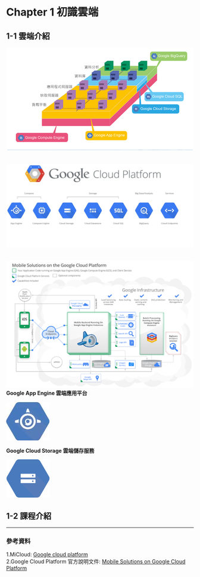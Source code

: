 # Chapter 1 初識雲端

## 1-1 雲端介紹
![](https://raw.githubusercontent.com/tw-hkt/GAE_For_Java/master/img/ch1-01.jpg)
<br>
<br>
<br>
![](https://raw.githubusercontent.com/tw-hkt/GAE_For_Java/master/img/ch1-04.jpg)
<br>
<br>
<br>
![](https://raw.githubusercontent.com/tw-hkt/GAE_For_Java/master/img/ch1-05.png)
<br>
**Google App Engine 雲端應用平台**

![](https://raw.githubusercontent.com/tw-hkt/GAE_For_Java/master/img/ch1-02.jpg)

**Google Cloud Storage 雲端儲存服務**

![](https://raw.githubusercontent.com/tw-hkt/GAE_For_Java/master/img/ch1-03.jpg)





## 1-2 課程介紹





* * *
### 參考資料
1.MiCloud: [Google cloud platform](http://micloud.tw/ch/home/google/google-cloud-platform)
<br>
2.Google Cloud Platform 官方說明文件: [Mobile Solutions on Google Cloud Platform](https://cloud.google.com/developers/articles/mobile-application-solutions/)
<br>
